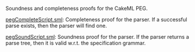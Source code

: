 Soundness and completeness proofs for the CakeML PEG.

[pegCompleteScript.sml](pegCompleteScript.sml):
Completeness proof for the parser. If a successful parse exists,
then the parser will find one.

[pegSoundScript.sml](pegSoundScript.sml):
Soundness proof for the parser. If the parser returns a parse tree,
then it is valid w.r.t. the specification grammar.
